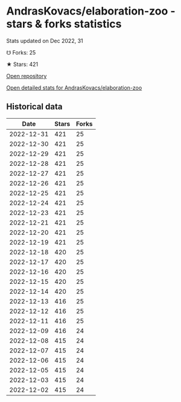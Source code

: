 # AndrasKovacs/elaboration-zoo - stars & forks statistics

Stats updated on Dec 2022, 31

☋ Forks: 25

★ Stars: 421

[Open repository](https://github.com/AndrasKovacs/elaboration-zoo)

[Open detailed stats for AndrasKovacs/elaboration-zoo](https://reviewgithub.com/rep/AndrasKovacs/elaboration-zoo)

## Historical data
| Date | Stars | Forks |
|------|-------|-------|
| 2022-12-31 | 421 | 25 | 
| 2022-12-30 | 421 | 25 | 
| 2022-12-29 | 421 | 25 | 
| 2022-12-28 | 421 | 25 | 
| 2022-12-27 | 421 | 25 | 
| 2022-12-26 | 421 | 25 | 
| 2022-12-25 | 421 | 25 | 
| 2022-12-24 | 421 | 25 | 
| 2022-12-23 | 421 | 25 | 
| 2022-12-21 | 421 | 25 | 
| 2022-12-20 | 421 | 25 | 
| 2022-12-19 | 421 | 25 | 
| 2022-12-18 | 420 | 25 | 
| 2022-12-17 | 420 | 25 | 
| 2022-12-16 | 420 | 25 | 
| 2022-12-15 | 420 | 25 | 
| 2022-12-14 | 420 | 25 | 
| 2022-12-13 | 416 | 25 | 
| 2022-12-12 | 416 | 25 | 
| 2022-12-11 | 416 | 25 | 
| 2022-12-09 | 416 | 24 | 
| 2022-12-08 | 415 | 24 | 
| 2022-12-07 | 415 | 24 | 
| 2022-12-06 | 415 | 24 | 
| 2022-12-05 | 415 | 24 | 
| 2022-12-03 | 415 | 24 | 
| 2022-12-02 | 415 | 24 | 

